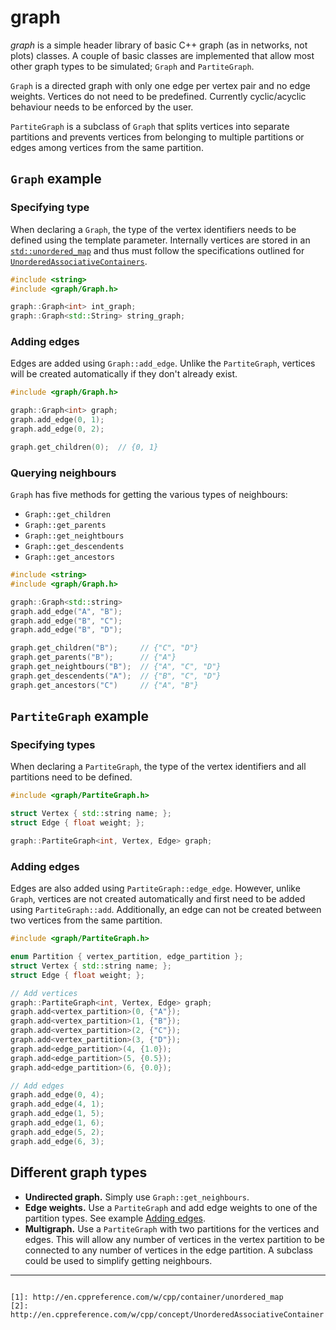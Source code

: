 # graph

*graph* is a simple header library of basic C++ graph (as in networks, not plots) classes. A couple of basic classes are
implemented that allow most other graph types to be simulated; `Graph` and `PartiteGraph`.
 
`Graph` is a directed graph with only one edge per vertex pair and no edge weights. Vertices do not need to be
  predefined. Currently cyclic/acyclic behaviour needs to be enforced by the user. 
  
`PartiteGraph` is a subclass of `Graph` that splits vertices into separate partitions and prevents vertices from
  belonging to multiple partitions or edges among vertices from the same partition.

## `Graph` example

### Specifying type

When declaring a `Graph`, the type of the vertex identifiers needs to be defined using the template parameter. Internally
vertices are stored in an [`std::unordered_map`](1) and thus must follow the specifications outlined for
[`UnorderedAssociativeContainers`](2).

```cpp
#include <string>
#include <graph/Graph.h>

graph::Graph<int> int_graph;
graph::Graph<std::String> string_graph;
```

### Adding edges

Edges are added using `Graph::add_edge`. Unlike the `PartiteGraph`, vertices will be created automatically if they don't
already exist. 

```cpp
#include <graph/Graph.h>

graph::Graph<int> graph;
graph.add_edge(0, 1);
graph.add_edge(0, 2);

graph.get_children(0);  // {0, 1}
```

### Querying neighbours

`Graph` has five methods for getting the various types of neighbours:
* `Graph::get_children`
* `Graph::get_parents`
* `Graph::get_neightbours`
* `Graph::get_descendents`
* `Graph::get_ancestors` 

```cpp
#include <string>
#include <graph/Graph.h>

graph::Graph<std::string>
graph.add_edge("A", "B");
graph.add_edge("B", "C");
graph.add_edge("B", "D");

graph.get_children("B");     // {"C", "D"}
graph.get_parents("B");      // {"A"}
graph.get_neightbours("B");  // {"A", "C", "D"}
graph.get_descendents("A");  // {"B", "C", "D"}
graph.get_ancestors("C")     // {"A", "B"}
```

## `PartiteGraph` example

### Specifying types

When declaring a `PartiteGraph`, the type of the vertex identifiers and all partitions need to be defined.

```cpp
#include <graph/PartiteGraph.h>

struct Vertex { std::string name; };
struct Edge { float weight; };

graph::PartiteGraph<int, Vertex, Edge> graph;
```

### Adding edges

Edges are also added using `PartiteGraph::edge_edge`. However, unlike `Graph`, vertices are not created automatically
and first need to be added using `PartiteGraph::add`. Additionally, an edge can not be created between two
vertices from the same partition.

```cpp
#include <graph/PartiteGraph.h>

enum Partition { vertex_partition, edge_partition };
struct Vertex { std::string name; };
struct Edge { float weight; };

// Add vertices
graph::PartiteGraph<int, Vertex, Edge> graph;
graph.add<vertex_partition>(0, {"A"});
graph.add<vertex_partition>(1, {"B"});
graph.add<vertex_partition>(2, {"C"});
graph.add<vertex_partition>(3, {"D"});
graph.add<edge_partition>(4, {1.0});
graph.add<edge_partition>(5, {0.5});
graph.add<edge_partition>(6, {0.0});

// Add edges
graph.add_edge(0, 4);
graph.add_edge(4, 1);
graph.add_edge(1, 5);
graph.add_edge(1, 6);
graph.add_edge(5, 2);
graph.add_edge(6, 3);
```

## Different graph types

* **Undirected graph.** Simply use `Graph::get_neighbours`.
* **Edge weights.** Use a `PartiteGraph` and add edge weights to one of the partition types. See example
[Adding edges](#adding-edges-1).
* **Multigraph.** Use a `PartiteGraph` with two partitions for the vertices and edges. This will allow any
number of vertices in the vertex partition to be connected to any number of vertices in the edge partition. A subclass
could be used to simplify getting neighbours. 

* ****
```

[1]: http://en.cppreference.com/w/cpp/container/unordered_map
[2]: http://en.cppreference.com/w/cpp/concept/UnorderedAssociativeContainer
